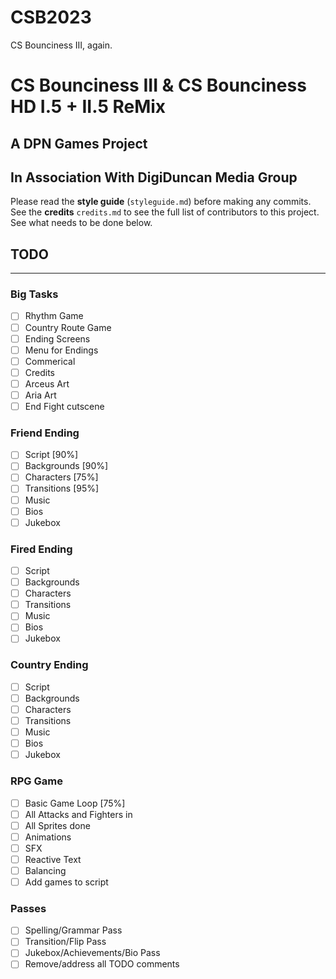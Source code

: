 # CSB2023
CS Bounciness III, again.
# CS Bounciness III & CS Bounciness HD I.5 + II.5 ReMix

## A **DPN Games** Project
## In Association With **DigiDuncan Media Group**

Please read the **style guide** (`styleguide.md`) before making any commits.  
See the **credits** `credits.md` to see the full list of contributors to this project.
See what needs to be done below.

## TODO
-------

### Big Tasks
- [ ] Rhythm Game
- [ ] Country Route Game
- [ ] Ending Screens
- [ ] Menu for Endings
- [ ] Commerical
- [ ] Credits
- [ ] Arceus Art
- [ ] Aria Art
- [ ] End Fight cutscene

### Friend Ending
- [ ] Script [90%]
- [ ] Backgrounds [90%]
- [ ] Characters [75%]
- [ ] Transitions [95%]
- [ ] Music
- [ ] Bios
- [ ] Jukebox

### Fired Ending
- [ ] Script
- [ ] Backgrounds
- [ ] Characters
- [ ] Transitions
- [ ] Music
- [ ] Bios
- [ ] Jukebox

### Country Ending
- [ ] Script
- [ ] Backgrounds
- [ ] Characters
- [ ] Transitions
- [ ] Music
- [ ] Bios
- [ ] Jukebox

### RPG Game
- [ ] Basic Game Loop [75%]
- [ ] All Attacks and Fighters in
- [ ] All Sprites done
- [ ] Animations
- [ ] SFX
- [ ] Reactive Text
- [ ] Balancing
- [ ] Add games to script

### Passes
- [ ] Spelling/Grammar Pass
- [ ] Transition/Flip Pass
- [ ] Jukebox/Achievements/Bio Pass
- [ ] Remove/address all TODO comments
